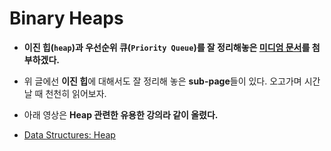 # Binary Heaps

- **이진 힙(`heap`)과 우선순위 큐(`Priority Queue`)를 잘 정리해놓은 [미디엄 문서](https://medium.com/swlh/binary-heaps-priority-queues-in-javascript-44d20cf0cb6e)를 첨부하겠다.**

- 위 글에선 **이진 힙**에 대해서도 잘 정리해 놓은 **sub-page**들이 있다. 오고가며 시간 날 때 천천히 읽어보자.

- 아래 영상은 **Heap 관련한 유용한 강의라 같이 올렸다.**
- [Data Structures: Heap](https://youtu.be/t0Cq6tVNRBA)
